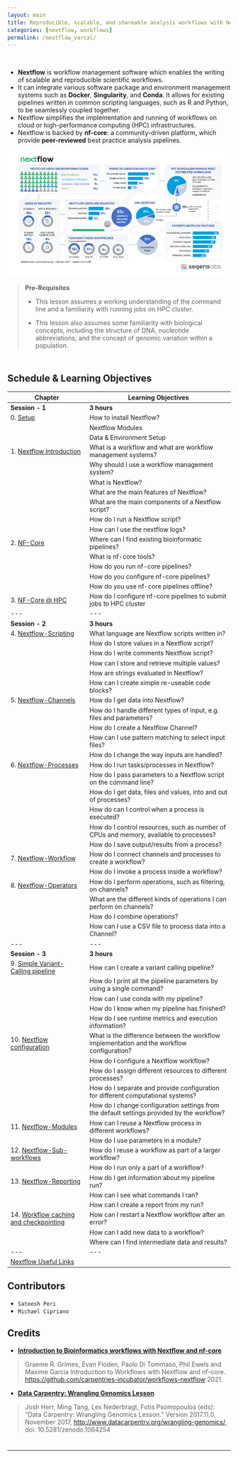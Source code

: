 ```yaml
---
layout: main
title: Reproducible, scalable, and shareable analysis workflows with Nextflow
categories: [nextflow, workflows]
permalink: /nextflow_varcal/
---
```


<br>

*   **Nextflow** is workflow management software which enables the writing of scalable and reproducible scientific workflows. 
*   It can integrate various software package and environment management systems such as **Docker**, **Singularity**, and **Conda**. It allows for existing pipelines written in common scripting languages, such as R and Python, to be seamlessly coupled together. 
*   Nextflow simplifies the implementation and running of workflows on cloud or high-performance computing (HPC) infrastructures.
*   Nextflow is backed by **nf-core**: a community-driven platform, which provide **peer-reviewed** best practice analysis pipelines.

![](images/state-of-nextflow-2021.png)

>**Pre-Requisites**
>*  This lesson assumes a working understanding of the command line and a familiarity with running jobs on HPC cluster.
>
>*  This lesson also assumes some familiarity with biological concepts, including the structure of DNA, nucleotide abbreviations, and the concept of genomic variation within a population.


<hr style="height:10px; visibility:hidden;" />

## Schedule & Learning Objectives

| Chapter | Learning Objectives |
| --- | --- |
| **Session - 1** | **3 hours** |
|0. [Setup](/nextflow_varcal/nextflow_install) | How to install Nextflow? |
|                                                  | Nextflow Modules |
|                                                  | Data & Environment Setup |
|1. [Nextflow Introduction](/nextflow_varcal/nextflow_intro) | What is a workflow and what are workflow management systems? |
|                                                     | Why should I use a workflow management system? |
|                                                     | What is Nextflow? |
|                                                     | What are the main features of Nextflow? |
|                                                     | What are the main components of a Nextflow script? |
|                                                     | How do I run a Nextflow script? |
|                                                     | How can I use the nextflow logs? |
|2. [NF-Core](/nextflow_varcal/nextflow_nfcore) | Where can I find existing bioinformatic pipelines? |
|                                        | What is nf-core tools? |
|                                        | How do you run nf-core pipelines? |
|                                        | How do you configure nf-core pipelines? |
|                                        | How do you use nf-core pipelines offline? |
|3. [NF-Core @ HPC](/nextflow_varcal/nextflow_slurm) | How do I configure nf-core pipelines to submit jobs to HPC cluster |
| --- | --- |
| **Session - 2** | **3 hours** |
|4. [Nextflow-Scripting](/nextflow_varcal/nextflow_scripting) | What language are Nextflow scripts written in? |
|                                                      | How do I store values in a Nextflow script? |
|                                                      | How do I write comments Nextflow script? |
|                                                      | How can I store and retrieve multiple values? |
|                                                      | How are strings evaluated in Nextflow? |
|                                                      | How can I create simple re-useable code blocks? |
|5. [Nextflow-Channels](/nextflow_varcal/nextflow_channels) | How do I get data into Nextflow? |
|                                                    | How do I handle different types of input, e.g. files and parameters? |
|                                                    | How do I create a Nextflow Channel? |
|                                                    | How can I use pattern matching to select input files? |
|                                                    | How do I change the way inputs are handled? |
|6. [Nextflow-Processes](/nextflow_varcal/nextflow_processes) | How do I run tasks/processes in Nextflow? |
|                                                      | How do I pass parameters to a Nextflow script on the command line? |
|                                                      | How do I get data, files and values, into and out of processes? |
|                                                      | How do can I control when a process is executed? |
|                                                      | How do I control resources, such as number of CPUs and memory, available to processes? |
|                                                      | How do I save output/results from a process? |
|7. [Nextflow-Workflow](/nextflow_varcal/nextflow_workflow) | How do I connect channels and processes to create a workflow? |
|                                                    | How do I invoke a process inside a workflow? |
|8. [Nextflow-Operators](/nextflow_varcal/nextflow_operators) | How do I perform operations, such as filtering, on channels? |
|                                                      | What are the different kinds of operations I can perform on channels? |
|                                                      | How do I combine operations? |
|                                                      | How can I use a CSV file to process data into a Channel? |
| --- | --- |
| **Session - 3** | **3 hours** |
|9. [Simple Variant-Calling pipeline](/nextflow_varcal/nextflow_variant_calling) | How can I create a variant calling pipeline? |
|                                                                          | How do I print all the pipeline parameters by using a single command? |
|                                                                          | How can I use conda with my pipeline? |
|                                                                          | How do I know when my pipeline has finished? |
|                                                                          | How do I see runtime metrics and execution information? |
|10. [Nextflow configuration](/nextflow_varcal/nextflow_configuration) | What is the difference between the workflow implementation and the workflow configuration? |
|                                                              | How do I configure a Nextflow workflow? |
|                                                              | How do I assign different resources to different processes? |
|                                                              | How do I separate and provide configuration for different computational systems? |
|                                                              | How do I change configuration settings from the default settings provided by the workflow? |
|11. [Nextflow-Modules](/nextflow_varcal/nextflow_modules) | How can I reuse a Nextflow process in different workflows? |
|                                                   | How do I use parameters in a module? |
|12. [Nextflow-Sub-workflows](/nextflow_varcal/nextflow_sub_workflows) | How do I reuse a workflow as part of a larger workflow? |
|                                                               | How do I run only a part of a workflow? |
|13. [Nextflow-Reporting](/nextflow_varcal/nextflow_reporting) | How do I get information about my pipeline run? |
|                                                       | How can I see what commands I ran? |
|                                                       | How can I create a report from my run? |
|14. [Workflow caching and checkpointing](/nextflow_varcal/nextflow_caching) | How can I restart a Nextflow workflow after an error? |
|                                                                     | How can I add new data to a workflow? |
|                                                                     | Where can I find intermediate data and results? |
| --- | --- |
| [Nextflow Useful Links](/nextflow_varcal/nextflow_useful) |   |


## Contributors

*   `Sateesh Peri`
*   `Michael Cipriano`

## Credits

*   **[Introduction to Bioinformatics workflows with Nextflow and nf-core](https://carpentries-incubator.github.io/workflows-nextflow/index.html)**

> Graeme R. Grimes, Evan Floden, Paolo Di Tommaso, Phil Ewels and Maxime Garcia 
Introduction to Workflows with Nextflow and nf-core.
https://github.com/carpentries-incubator/workflows-nextflow 2021.

*   **[Data Carpentry: Wrangling Genomics Lesson](https://datacarpentry.org/wrangling-genomics/)**

> Josh Herr, Ming Tang, Lex Nederbragt, Fotis Psomopoulos (eds): "Data Carpentry: Wrangling Genomics Lesson."
Version 2017.11.0, November 2017,
http://www.datacarpentry.org/wrangling-genomics/, doi: 10.5281/zenodo.1064254



<hr style="height:10px; visibility:hidden;" />

---
<br>

